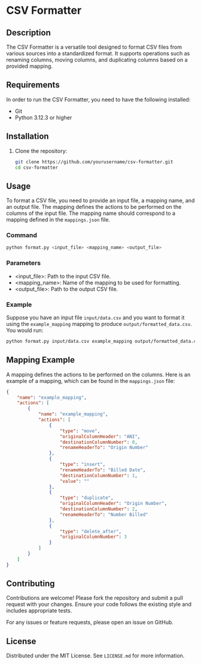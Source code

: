# CSV Formatter

## Description
The CSV Formatter is a versatile tool designed to format CSV files from various sources into a standardized format. It supports operations such as renaming columns, moving columns, and duplicating columns based on a provided mapping.

## Requirements
In order to run the CSV Formatter, you need to have the following installed:
- Git
- Python 3.12.3 or higher

## Installation
1. Clone the repository:
    ```sh
    git clone https://github.com/yourusername/csv-formatter.git
    cd csv-formatter
    ```

## Usage
To format a CSV file, you need to provide an input file, a mapping name, and an output file. The mapping defines the actions to be performed on the columns of the input file. The mapping name should correspond to a mapping defined in the `mappings.json` file.

### Command
```sh
python format.py <input_file> <mapping_name> <output_file>
```

### Parameters
- <input_file>: Path to the input CSV file.
- <mapping_name>: Name of the mapping to be used for formatting.
- <output_file>: Path to the output CSV file.

### Example
Suppose you have an input file `input/data.csv` and you want to format it using the `example_mapping` mapping to produce `output/formatted_data.csv`. You would run:

```sh
python format.py input/data.csv example_mapping output/formatted_data.csv
```

## Mapping Example
A mapping defines the actions to be performed on the columns. Here is an example of a mapping, which can be found in the `mappings.json` file:
```json
{
    "name": "example_mapping",
    "actions": [
        {
            "name": "example_mapping",
            "actions": [
                {
                    "type": "move",
                    "originalColumnHeader": "ANI",
                    "destinationColumnNumber": 0,
                    "renameHeaderTo": "Origin Number"
                },
                {
                    "type": "insert",
                    "renameHeaderTo": "Billed Date",
                    "destinationColumnNumber": 1,
                    "value": ""
                },
                {
                    "type": "duplicate",
                    "originalColumnHeader": "Origin Number",
                    "destinationColumnNumber": 2,
                    "renameHeaderTo": "Number Billed"
                },
                {
                    "type": "delete_after",
                    "originalColumnNumber": 3
                }
            ]
        }
    ]
}
```

## Contributing
Contributions are welcome! Please fork the repository and submit a pull request with your changes. Ensure your code follows the existing style and includes appropriate tests.

For any issues or feature requests, please open an issue on GitHub.

## License
Distributed under the MIT License. See `LICENSE.md` for more information.
